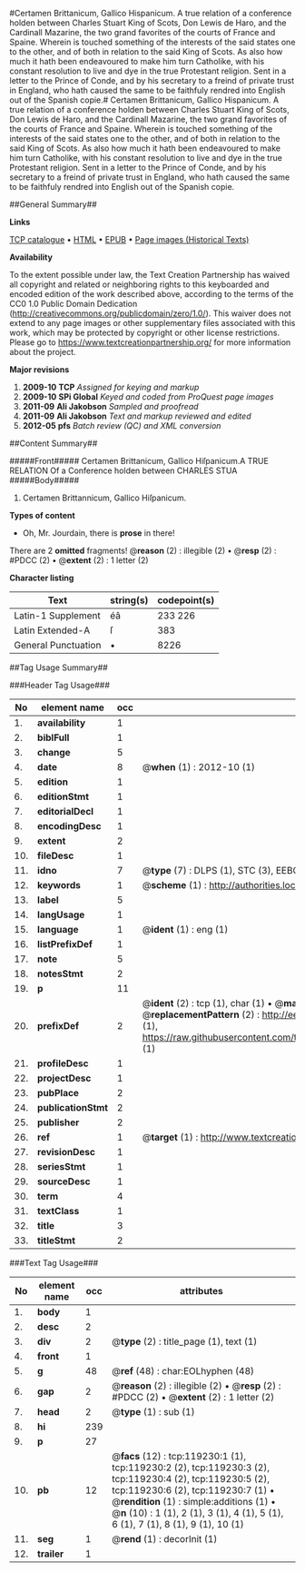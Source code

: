 #Certamen Brittanicum, Gallico Hispanicum. A true relation of a conference holden between Charles Stuart King of Scots, Don Lewis de Haro, and the Cardinall Mazarine, the two grand favorites of the courts of France and Spaine. Wherein is touched something of the interests of the said states one to the other, and of both in relation to the said King of Scots. As also how much it hath been endeavoured to make him turn Catholike, with his constant resolution to live and dye in the true Protestant religion. Sent in a letter to the Prince of Conde, and by his secretary to a freind of private trust in England, who hath caused the same to be faithfuly rendred into English out of the Spanish copie.#
Certamen Brittanicum, Gallico Hispanicum. A true relation of a conference holden between Charles Stuart King of Scots, Don Lewis de Haro, and the Cardinall Mazarine, the two grand favorites of the courts of France and Spaine. Wherein is touched something of the interests of the said states one to the other, and of both in relation to the said King of Scots. As also how much it hath been endeavoured to make him turn Catholike, with his constant resolution to live and dye in the true Protestant religion. Sent in a letter to the Prince of Conde, and by his secretary to a freind of private trust in England, who hath caused the same to be faithfuly rendred into English out of the Spanish copie.

##General Summary##

**Links**

[TCP catalogue](http://www.ota.ox.ac.uk/tcp/)  • 
[HTML](http://tei.it.ox.ac.uk/tcp/Texts-HTML/free/A78/A78502.html)  • 
[EPUB](http://tei.it.ox.ac.uk/tcp/Texts-EPUB/free/A78/A78502.epub) • 
[Page images (Historical Texts)](https://historicaltexts.jisc.ac.uk/eebo-99866941e)

**Availability**

To the extent possible under law, the Text Creation Partnership has waived all copyright and related or neighboring rights to this keyboarded and encoded edition of the work described above, according to the terms of the CC0 1.0 Public Domain Dedication (http://creativecommons.org/publicdomain/zero/1.0/). This waiver does not extend to any page images or other supplementary files associated with this work, which may be protected by copyright or other license restrictions. Please go to https://www.textcreationpartnership.org/ for more information about the project.

**Major revisions**

1. __2009-10__ __TCP__ *Assigned for keying and markup*
1. __2009-10__ __SPi Global__ *Keyed and coded from ProQuest page images*
1. __2011-09__ __Ali Jakobson__ *Sampled and proofread*
1. __2011-09__ __Ali Jakobson__ *Text and markup reviewed and edited*
1. __2012-05__ __pfs__ *Batch review (QC) and XML conversion*

##Content Summary##

#####Front#####
Certamen Brittanicum, Gallico Hiſpanicum.A TRUE RELATION Of a Conference holden between CHARLES STUA
#####Body#####

1. Certamen Brittannicum, Gallico Hiſpanicum.

**Types of content**

  * Oh, Mr. Jourdain, there is **prose** in there!

There are 2 **omitted** fragments! 
 @__reason__ (2) : illegible (2)  •  @__resp__ (2) : #PDCC (2)  •  @__extent__ (2) : 1 letter (2)

**Character listing**


|Text|string(s)|codepoint(s)|
|---|---|---|
|Latin-1 Supplement|éâ|233 226|
|Latin Extended-A|ſ|383|
|General Punctuation|•|8226|

##Tag Usage Summary##

###Header Tag Usage###

|No|element name|occ|attributes|
|---|---|---|---|
|1.|__availability__|1||
|2.|__biblFull__|1||
|3.|__change__|5||
|4.|__date__|8| @__when__ (1) : 2012-10 (1)|
|5.|__edition__|1||
|6.|__editionStmt__|1||
|7.|__editorialDecl__|1||
|8.|__encodingDesc__|1||
|9.|__extent__|2||
|10.|__fileDesc__|1||
|11.|__idno__|7| @__type__ (7) : DLPS (1), STC (3), EEBO-CITATION (1), PROQUEST (1), VID (1)|
|12.|__keywords__|1| @__scheme__ (1) : http://authorities.loc.gov/ (1)|
|13.|__label__|5||
|14.|__langUsage__|1||
|15.|__language__|1| @__ident__ (1) : eng (1)|
|16.|__listPrefixDef__|1||
|17.|__note__|5||
|18.|__notesStmt__|2||
|19.|__p__|11||
|20.|__prefixDef__|2| @__ident__ (2) : tcp (1), char (1)  •  @__matchPattern__ (2) : ([0-9\-]+):([0-9IVX]+) (1), (.+) (1)  •  @__replacementPattern__ (2) : http://eebo.chadwyck.com/downloadtiff?vid=$1&page=$2 (1), https://raw.githubusercontent.com/textcreationpartnership/Texts/master/tcpchars.xml#$1 (1)|
|21.|__profileDesc__|1||
|22.|__projectDesc__|1||
|23.|__pubPlace__|2||
|24.|__publicationStmt__|2||
|25.|__publisher__|2||
|26.|__ref__|1| @__target__ (1) : http://www.textcreationpartnership.org/docs/. (1)|
|27.|__revisionDesc__|1||
|28.|__seriesStmt__|1||
|29.|__sourceDesc__|1||
|30.|__term__|4||
|31.|__textClass__|1||
|32.|__title__|3||
|33.|__titleStmt__|2||


###Text Tag Usage###

|No|element name|occ|attributes|
|---|---|---|---|
|1.|__body__|1||
|2.|__desc__|2||
|3.|__div__|2| @__type__ (2) : title_page (1), text (1)|
|4.|__front__|1||
|5.|__g__|48| @__ref__ (48) : char:EOLhyphen (48)|
|6.|__gap__|2| @__reason__ (2) : illegible (2)  •  @__resp__ (2) : #PDCC (2)  •  @__extent__ (2) : 1 letter (2)|
|7.|__head__|2| @__type__ (1) : sub (1)|
|8.|__hi__|239||
|9.|__p__|27||
|10.|__pb__|12| @__facs__ (12) : tcp:119230:1 (1), tcp:119230:2 (2), tcp:119230:3 (2), tcp:119230:4 (2), tcp:119230:5 (2), tcp:119230:6 (2), tcp:119230:7 (1)  •  @__rendition__ (1) : simple:additions (1)  •  @__n__ (10) : 1 (1), 2 (1), 3 (1), 4 (1), 5 (1), 6 (1), 7 (1), 8 (1), 9 (1), 10 (1)|
|11.|__seg__|1| @__rend__ (1) : decorInit (1)|
|12.|__trailer__|1||
